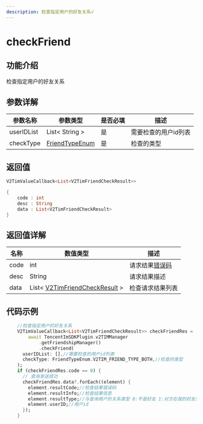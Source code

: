 ```yaml
---
description: 检查指定用户的好友关系√
---
```


# checkFriend

## 功能介绍

检查指定用户的好友关系

## 参数详解

| 参数名称       | 参数类型                                         | 是否必填 | 描述          |
| ---------- | -------------------------------------------- | ---- | ----------- |
| userIDList | List< String >                               | 是    | 需要检查的用户id列表 |
| checkType  | [FriendTypeEnum](../enums/friendtypeenum.md) | 是    | 检查的类型       |

## 返回值

```dart
V2TimValueCallback<List<V2TimFriendCheckResult>>

{
    code : int
    desc : String
    data : List<V2TimFriendCheckResult>
}
```

## 返回值详解

| 名称   | 数值类型                                                                               | 描述                                                             |
| ---- | ---------------------------------------------------------------------------------- | -------------------------------------------------------------- |
| code | int                                                                                | 请求结果[错误码](https://cloud.tencent.com/document/product/269/1671) |
| desc | String                                                                             | 请求结果描述                                                         |
| data | List<  [V2TimFriendCheckResult](../guan-jian-lei/user/v2timfriendcheckresult.md) > | 检查请求结果列表                                                       |

## 代码示例

```dart
    //检查指定用户的好友关系
    V2TimValueCallback<List<V2TimFriendCheckResult>> checkFriendRes =
        await TencentImSDKPlugin.v2TIMManager
            .getFriendshipManager()
            .checkFriend(
      userIDList: [],//需要检查的用户id列表
      checkType: FriendTypeEnum.V2TIM_FRIEND_TYPE_BOTH,//检查的类型
    );
    if (checkFriendRes.code == 0) {
      // 查询发送成功
      checkFriendRes.data?.forEach((element) {
        element.resultCode;//检查结果错误码
        element.resultInfo;//检查结果信息
        element.resultType;//与查询用户的关系类型 0:不是好友 1:对方在我的好友列表中 2:我在对方的好友列表中 3:互为好友
        element.userID;//用户id
      });
    }
```
